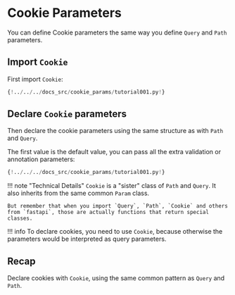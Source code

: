# Cookie Parameters

You can define Cookie parameters the same way you define `Query` and `Path` parameters.

## Import `Cookie`

First import `Cookie`:

```Python hl_lines="3"
{!../../../docs_src/cookie_params/tutorial001.py!}
```

## Declare `Cookie` parameters

Then declare the cookie parameters using the same structure as with `Path` and `Query`.

The first value is the default value, you can pass all the extra validation or annotation parameters:

```Python hl_lines="9"
{!../../../docs_src/cookie_params/tutorial001.py!}
```

!!! note "Technical Details"
    `Cookie` is a "sister" class of `Path` and `Query`. It also inherits from the same common `Param` class.

    But remember that when you import `Query`, `Path`, `Cookie` and others from `fastapi`, those are actually functions that return special classes.

!!! info
    To declare cookies, you need to use `Cookie`, because otherwise the parameters would be interpreted as query parameters.


## Recap

Declare cookies with `Cookie`, using the same common pattern as `Query` and `Path`.
